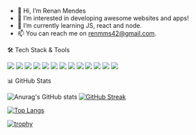 - 👋 Hi, I’m Renan Mendes
- 👀 I’m interested in developing awesome websites and apps!
- 🌱 I’m currently learning JS, react and node.
- 📫 You can reach me on renmms42@gmail.com.

🛠    Tech Stack & Tools

<img src="https://img.icons8.com/color/48/000000/html-5--v1.png"/> <img src="https://img.icons8.com/color/48/000000/css3.png"/> <img src="https://img.icons8.com/color/48/000000/javascript--v1.png"/> <img src="https://img.icons8.com/color/48/000000/nodejs.png"/>  <img src="https://img.icons8.com/plasticine/48/000000/react.png"/> <img src="https://img.icons8.com/color/48/000000/mongodb.png"/> <img src="https://img.icons8.com/color/48/000000/postgreesql.png"/> <img src="https://img.icons8.com/color/48/000000/amazon-web-services.png"/>    <img src="https://img.icons8.com/fluent/48/000000/docker.png"/> <img src="https://img.icons8.com/color/48/000000/jira.png"/> <img src="https://img.icons8.com/color/48/000000/wordpress.png"/> <img src="https://img.icons8.com/color/48/000000/python--v1.png"/> 
<img src="https://img.icons8.com/color/48/000000/c-programming.png"/>

📊 GitHub Stats

![Anurag's GitHub stats](https://github-readme-stats.vercel.app/api?username=renanmmcoder&show_icons=true&theme=vue-dark)
[![GitHub Streak](https://github-readme-streak-stats.herokuapp.com/?user=renanmmcoder&theme=vue-dark)](https://git.io/streak-stats)

[![Top Langs](https://github-readme-stats.vercel.app/api/top-langs/?username=renanmmcoder&theme=vue-dark)](https://github.com/anuraghazra/github-readme-stats)

[![trophy](https://github-profile-trophy.vercel.app/?username=renanmmcoder&theme=onestar)](https://github.com/renanmmcoder)

<!---
renanmmcoder/renanmmcoder is a ✨ special ✨ repository because its `README.md` (this file) appears on your GitHub profile.
You can click the Preview link to take a look at your changes.
--->
